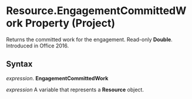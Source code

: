 
# Resource.EngagementCommittedWork Property (Project)

Returns the committed work for the engagement. Read-only  **Double**. Introduced in Office 2016.


## Syntax

 _expression_. **EngagementCommittedWork**

 _expression_ A variable that represents a **Resource** object.

